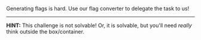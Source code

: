 Generating flags is hard. Use our flag converter to delegate the task to us!

----
**HINT:**
This challenge is not solvable!
Or, it is solvable, but you'll need _really_ think outside the box/container.
